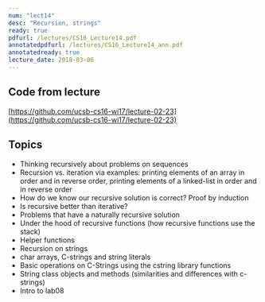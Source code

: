 ```yaml
---
num: "lect14"
desc: "Recursion, strings"
ready: true
pdfurl: /lectures/CS16_Lecture14.pdf
annotatedpdfurl: /lectures/CS16_Lecture14_ann.pdf
annotatedready: true
lecture_date: 2018-03-06 
---
```



## Code from lecture
[https://github.com/ucsb-cs16-wi17/lecture-02-23](https://github.com/ucsb-cs16-wi17/lecture-02-23)

## Topics
* Thinking recursively about problems on sequences
* Recursion vs. iteration via examples: printing elements of an array in order and in reverse order, printing elements of a linked-list in order and in reverse order
* How do we know our recursive solution is correct? Proof by induction
* Is recursive better than iterative?
* Problems that have a naturally recursive solution
* Under the hood of recursive functions (how recursive functions use the stack)
* Helper functions
* Recursion on strings
* char arrays, C-strings and string literals
* Basic operations on C-Strings using the cstring library functions
* String class objects and methods (similarities and differences with c-strings)
* Intro to lab08
